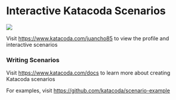 # Interactive Katacoda Scenarios

[![](http://shields.katacoda.com/katacoda/juancho85/count.svg)](https://www.katacoda.com/juancho85 "Get your profile on Katacoda.com")

Visit https://www.katacoda.com/juancho85 to view the profile and interactive scenarios

### Writing Scenarios
Visit https://www.katacoda.com/docs to learn more about creating Katacoda scenarios

For examples, visit https://github.com/katacoda/scenario-example

